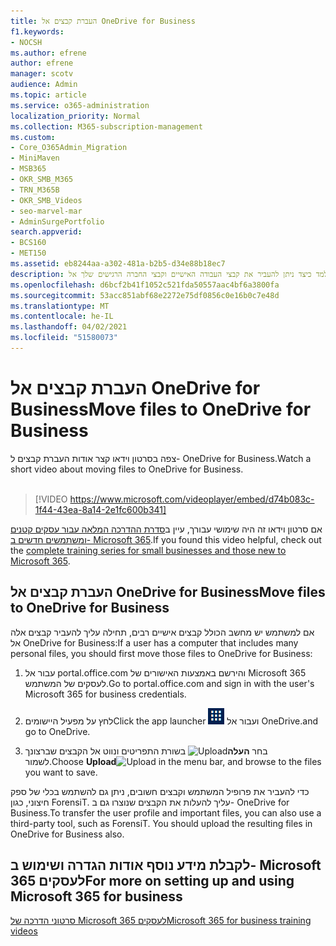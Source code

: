 ```yaml
---
title: העברת קבצים אל OneDrive for Business
f1.keywords:
- NOCSH
ms.author: efrene
author: efrene
manager: scotv
audience: Admin
ms.topic: article
ms.service: o365-administration
localization_priority: Normal
ms.collection: M365-subscription-management
ms.custom:
- Core_O365Admin_Migration
- MiniMaven
- MSB365
- OKR_SMB_M365
- TRN_M365B
- OKR_SMB_Videos
- seo-marvel-mar
- AdminSurgePortfolio
search.appverid:
- BCS160
- MET150
ms.assetid: eb8244aa-a302-481a-b2b5-d34e88b18ec7
description: למד כיצד ניתן להעביר את קבצי העבודה האישיים וקבצי החברה הרגישים שלך אל OneDrive for Business בכמה שלבים פשוטים בלבד.
ms.openlocfilehash: d6bcf2b41f1052c521fda50557aac4bf6a3800fa
ms.sourcegitcommit: 53acc851abf68e2272e75df0856c0e16b0c7e48d
ms.translationtype: MT
ms.contentlocale: he-IL
ms.lasthandoff: 04/02/2021
ms.locfileid: "51580073"
---
```

# <a name="move-files-to-onedrive-for-business"></a><span data-ttu-id="4f968-103">העברת קבצים אל OneDrive for Business</span><span class="sxs-lookup"><span data-stu-id="4f968-103">Move files to OneDrive for Business</span></span>

<span data-ttu-id="4f968-104">צפה בסרטון וידאו קצר אודות העברת קבצים ל- OneDrive for Business.</span><span class="sxs-lookup"><span data-stu-id="4f968-104">Watch a short video about moving files to OneDrive for Business.</span></span><br><br>

> [!VIDEO https://www.microsoft.com/videoplayer/embed/d74b083c-1f44-43ea-8a14-2e1fc600b341] 

<span data-ttu-id="4f968-105">אם סרטון וידאו זה היה שימושי עבורך, עיין ב[סדרת ההדרכה המלאה עבור עסקים קטנים ומשתמשים חדשים ב- Microsoft 365](https://support.microsoft.com/office/6ab4bbcd-79cf-4000-a0bd-d42ce4d12816).</span><span class="sxs-lookup"><span data-stu-id="4f968-105">If you found this video helpful, check out the [complete training series for small businesses and those new to Microsoft 365](https://support.microsoft.com/office/6ab4bbcd-79cf-4000-a0bd-d42ce4d12816).</span></span>


## <a name="move-files-to-onedrive-for-business"></a><span data-ttu-id="4f968-106">העברת קבצים אל OneDrive for Business</span><span class="sxs-lookup"><span data-stu-id="4f968-106">Move files to OneDrive for Business</span></span>

<span data-ttu-id="4f968-107">אם למשתמש יש מחשב הכולל קבצים אישיים רבים, תחילה עליך להעביר קבצים אלה אל OneDrive for Business:</span><span class="sxs-lookup"><span data-stu-id="4f968-107">If a user has a computer that includes many personal files, you should first move those files to OneDrive for Business:</span></span>
  
1. <span data-ttu-id="4f968-108">עבור אל portal.office.com והירשם באמצעות האישורים של Microsoft 365 לעסקים של המשתמש.</span><span class="sxs-lookup"><span data-stu-id="4f968-108">Go to portal.office.com and sign in with the user's Microsoft 365 for business credentials.</span></span>

2. <span data-ttu-id="4f968-109">לחץ על מפעיל היישומים</span><span class="sxs-lookup"><span data-stu-id="4f968-109">Click the app launcher</span></span> ![The app launcher icon in Office 365](../media/7502f4ec-3c9a-435d-a7b4-b9cda85189a7.png) <span data-ttu-id="4f968-111">ועבור אל OneDrive.</span><span class="sxs-lookup"><span data-stu-id="4f968-111">and go to OneDrive.</span></span> 
    
3. <span data-ttu-id="4f968-112">בחר **העלה**![Upload](../media/d9b963b8-10af-42e2-953d-360301b83d3c.png) בשורת התפריטים ונווט אל הקבצים שברצונך לשמור.</span><span class="sxs-lookup"><span data-stu-id="4f968-112">Choose **Upload**![Upload](../media/d9b963b8-10af-42e2-953d-360301b83d3c.png) in the menu bar, and browse to the files you want to save.</span></span> 
    
<span data-ttu-id="4f968-p101">כדי להעביר את פרופיל המשתמש וקבצים חשובים, ניתן גם להשתמש בכלי של ספק חיצוני, כגון ForensiT. עליך להעלות את הקבצים שנוצרו גם ב- OneDrive for Business.</span><span class="sxs-lookup"><span data-stu-id="4f968-p101">To transfer the user profile and important files, you can also use a third-party tool, such as ForensiT. You should upload the resulting files in OneDrive for Business also.</span></span>
  
## <a name="for-more-on-setting-up-and-using-microsoft-365-for-business"></a><span data-ttu-id="4f968-115">לקבלת מידע נוסף אודות הגדרה ושימוש ב- Microsoft 365 לעסקים</span><span class="sxs-lookup"><span data-stu-id="4f968-115">For more on setting up and using Microsoft 365 for business</span></span>

[<span data-ttu-id="4f968-116">סרטוני הדרכה של Microsoft 365 לעסקים</span><span class="sxs-lookup"><span data-stu-id="4f968-116">Microsoft 365 for business training videos</span></span>](https://support.microsoft.com/office/6ab4bbcd-79cf-4000-a0bd-d42ce4d12816)
